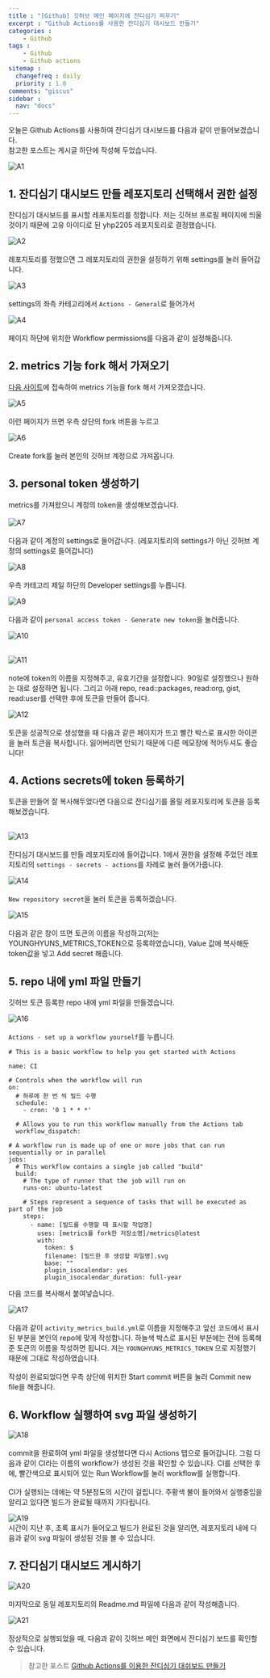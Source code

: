 ```yaml
---
title : "[Github] 깃허브 메인 페이지에 잔디심기 띄우기"
excerpt : "Github Actions를 사용한 잔디심기 대시보드 만들기"
categories :
    - Github
tags :
    - Github
    - Github actions
sitemap :
  changefreq : daily
  priority : 1.0
comments: "giscus"
sidebar : 
  nav: "docs"
---
```


오늘은 Github Actions를 사용하여 잔디심기 대시보드를 다음과 같이 만들어보겠습니다.  
참고한 포스트는 게시글 하단에 작성해 두었습니다.  

![A1](https://github.com/yhp2205/yhp2205.github.io/blob/main/assets/images/Actions/A1.png?raw=true)

## 1. 잔디심기 대시보드 만들 레포지토리 선택해서 권한 설정
잔디심기 대시보드를 표시할 레포지토리를 정합니다. 저는 깃허브 프로필 페이지에 띄울것이기 때문에 고유 아이디로 된 yhp2205 레포지토리로 결정했습니다.  
  
![A2](https://github.com/yhp2205/yhp2205.github.io/blob/main/assets/images/Actions/A2.png?raw=true)  
<br/>
레포지토리를 정했으면 그 레포지토리의 권한을 설정하기 위해 settings를 눌러 들어갑니다.  

![A3](https://github.com/yhp2205/yhp2205.github.io/blob/main/assets/images/Actions/A3.png?raw=true)  
<br/>
settings의 좌측 카테고리에서 ```Actions - General```로 들어가서  

![A4](https://github.com/yhp2205/yhp2205.github.io/blob/main/assets/images/Actions/A4.png?raw=true)  
<br/>
페이지 하단에 위치한 Workflow permissions를 다음과 같이 설정해줍니다.  

## 2. metrics 기능 fork 해서 가져오기  
[다음 사이트](https://github.com/lowlighter/metrics)에 접속하여 metrics 기능을 fork 해서 가져오겠습니다.  

![A5](https://github.com/yhp2205/yhp2205.github.io/blob/main/assets/images/Actions/A5.png?raw=true)  
<br/>
이런 페이지가 뜨면 우측 상단의 fork 버튼을 누르고  

![A6](https://github.com/yhp2205/yhp2205.github.io/blob/main/assets/images/Actions/A6.png?raw=true)  
<br/>
Create fork를 눌러 본인의 깃허브 계정으로 가져옵니다.  

## 3. personal token 생성하기
metrics를 가져왔으니 계정의 token을 생성해보겠습니다.  
<br/>
![A7](https://github.com/yhp2205/yhp2205.github.io/blob/main/assets/images/Actions/A7.png?raw=true)  
<br/>
다음과 같이 계정의 settings로 들어갑니다. (레포지토리의 settings가 아닌 깃허브 계정의 settings로 들어갑니다)  

![A8](https://github.com/yhp2205/yhp2205.github.io/blob/main/assets/images/Actions/A8.png?raw=true)  
<br/>
우측 카테고리 제일 하단의 Developer settings를 누릅니다.  

![A9](https://github.com/yhp2205/yhp2205.github.io/blob/main/assets/images/Actions/A9.png?raw=true)  
<br/>
다음과 같이 ```personal access token - Generate new token```을 눌러줍니다.  

![A10](https://github.com/yhp2205/yhp2205.github.io/blob/main/assets/images/Actions/A10.png?raw=true)  
<br/>

![A11](https://github.com/yhp2205/yhp2205.github.io/blob/main/assets/images/Actions/A11.png?raw=true)  
<br/>
note에 token의 이름을 지정해주고, 유효기간을 설정합니다. 90일로 설정했으나 원하는 대로 설정하면 됩니다. 그리고 아래 repo, read::packages, read:org, gist, read:user를 선택한 후에 토큰을 만들어 줍니다.  

![A12](https://github.com/yhp2205/yhp2205.github.io/blob/main/assets/images/Actions/A12.png?raw=true)  
<br/>
토큰을 성공적으로 생성했을 때 다음과 같은 페이지가 뜨고 빨간 박스로 표시한 아이콘을 눌러 토큰을 복사합니다. 잃어버리면 안되기 때문에 다른 메모장에 적어두셔도 좋습니다!  

## 4. Actions secrets에 token 등록하기
토큰을 만들어 잘 복사해두었다면 다음으로 잔디심기를 올릴 레포지토리에 토큰을 등록해보겠습니다.  
<br/>

![A13](https://github.com/yhp2205/yhp2205.github.io/blob/main/assets/images/Actions/A13.png?raw=true)  
<br/>
잔디심기 대시보드를 만들 레포지토리에 들어갑니다. 1에서 권한을 설정해 주었던 레포지토리의 ```settings - secrets - actions```를 차례로 눌러 들어가줍니다.  

![A14](https://github.com/yhp2205/yhp2205.github.io/blob/main/assets/images/Actions/A14.png?raw=true)  
<br/>
```New repository secret```을 눌러 토큰을 등록하겠습니다.  

![A15](https://github.com/yhp2205/yhp2205.github.io/blob/main/assets/images/Actions/A15.png?raw=true)  
<br/>
다음과 같은 창이 뜨면 토큰의 이름을 작성하고(저는 YOUNGHYUNS_METRICS_TOKEN으로 등록하였습니다), Value 값에 복사해둔 token값을 넣고 Add secret 해줍니다.  

## 5. repo 내에 yml 파일 만들기

깃허브 토큰 등록한 repo 내에 yml 파일을 만들겠습니다.  

![A16](https://github.com/yhp2205/yhp2205.github.io/blob/main/assets/images/Actions/A16.png?raw=true)  
<br/>
```Actions - set up a workflow yourself```를 누릅니다.  

```
# This is a basic workflow to help you get started with Actions

name: CI

# Controls when the workflow will run
on:
  # 하루에 한 번 씩 빌드 수행
  schedule:
    - cron: '0 1 * * *'

  # Allows you to run this workflow manually from the Actions tab
  workflow_dispatch:

# A workflow run is made up of one or more jobs that can run sequentially or in parallel
jobs:
  # This workflow contains a single job called "build"
  build:
    # The type of runner that the job will run on
    runs-on: ubuntu-latest

    # Steps represent a sequence of tasks that will be executed as part of the job
    steps:
      - name: [빌드를 수행할 때 표시할 작업명]
        uses: [metrics를 fork한 저장소명]/metrics@latest
        with:
          token: $
          filename: [빌드한 후 생성할 파일명].svg
          base: ""
          plugin_isocalendar: yes
          plugin_isocalendar_duration: full-year
```
다음 코드를 복사해서 붙여넣습니다.  

![A17](https://github.com/yhp2205/yhp2205.github.io/blob/main/assets/images/Actions/A17.png?raw=true)  
<br/>
다음과 같이 ```activity_metrics_build.yml```로 이름을 지정해주고 앞선 코드에서 표시된 부분을 본인의 repo에 맞게 작성합니다. 하늘색 박스로 표시된 부분에는 전에 등록해준 토큰의 이름을 작성하면 됩니다. 저는 ```YOUNGHYUNS_METRICS_TOKEN``` 으로 지정했기 때문에 그대로 작성하였습니다.  
<br/>
작성이 완료되었다면 우측 상단에 위치한 Start commit 버튼을 눌러 Commit new file을 해줍니다.  

## 6. Workflow 실행하여 svg 파일 생성하기
![A18](https://github.com/yhp2205/yhp2205.github.io/blob/main/assets/images/Actions/A18.png?raw=true)  
<br/>
commit을 완료하여 yml 파일을 생성했다면 다시 Actions 탭으로 들어갑니다. 그럼 다음과 같이 CI라는 이름의 workflow가 생성된 것을 확인할 수 있습니다. CI를 선택한 후에, 빨간색으로 표시되어 있는 Run Workflow를 눌러 workflow를 실행합니다.  
<br/>
CI가 실행되는 데에는 약 5분정도의 시간이 걸립니다. 주황색 불이 들어와서 실행중임을 알리고 있다면 빌드가 완료될 때까지 기다립니다.  

![A19](https://github.com/yhp2205/yhp2205.github.io/blob/main/assets/images/Actions/A19.png?raw=true)
<br/>
시간이 지난 후, 초록 표시가 들어오고 빌드가 완료된 것을 알리면, 레포지토리 내에 다음과 같이 svg 파일이 생성된 것을 볼 수 있습니다.  

## 7. 잔디심기 대시보드 게시하기
![A20](https://github.com/yhp2205/yhp2205.github.io/blob/main/assets/images/Actions/A20.png?raw=true)  
<br/>
마지막으로 동일 레포지토리의 Readme.md 파일에 다음과 같이 작성해줍니다.  

![A21](https://github.com/yhp2205/yhp2205.github.io/blob/main/assets/images/Actions/A21.png?raw=true)  
<br/>
정상적으로 실행되었을 때, 다음과 같이 깃허브 메인 화면에서 잔디심기 보드를 확인할 수 있습니다.  

> 참고한 포스트 [Github Actions를 이용한 잔디심기 대쉬보드 만들기](https://ynkim0.github.io/posts/Github-Actions%EB%A5%BC-%EC%9D%B4%EC%9A%A9%ED%95%9C-%EC%9E%94%EB%94%94%EC%8B%AC%EA%B8%B0-%EB%8C%80%EC%89%AC%EB%B3%B4%EB%93%9C-%EB%A7%8C%EB%93%A4%EA%B8%B0/)